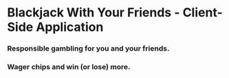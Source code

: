 # Blackjack With Your Friends - Client-Side Application

### Responsible gambling for you and your friends.

### Wager chips and win (or lose) more.
